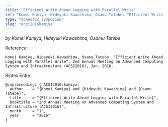 ```yaml
---
title: "Efficient Write Ahead Logging with Parallel Write"
ref: "Komei Kamiya, Hideyuki Kawashima, Osamu Tatebe: “Efficient Write Ahead Logging with Parallel Write”, 2nd Annual Meeting on Advanced Computing System and Infrastructure (ACSI2016), Jan. 2016."
type: "domestic_symposium"
slug: "acsi2016kamiya"
---
```


_by Komei Kamiya, Hideyuki Kawashima, Osamu Tatebe_

Reference:

```
Komei Kamiya, Hideyuki Kawashima, Osamu Tatebe: “Efficient Write Ahead Logging with Parallel Write”, 2nd Annual Meeting on Advanced Computing System and Infrastructure (ACSI2016), Jan. 2016.
```

Bibtex Entry:

```
@inproceedings { ACSI2016:kamiya,
  author    = "{Komei Kamiya} and {Hideyuki Kawashima} and {Osamu Tatebe}",
  title     = "{Efficient Write Ahead Logging with Parallel Write}",
  booktitle = "2nd Annual Meeting on Advanced Computing System and Infrastructure (ACSI2016)",
  month     = "1",
  year      = "2016"
}
```
